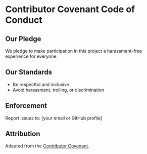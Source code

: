 # Contributor Covenant Code of Conduct

## Our Pledge
We pledge to make participation in this project a harassment-free experience for everyone.

## Our Standards
- Be respectful and inclusive
- Avoid harassment, trolling, or discrimination

## Enforcement
Report issues to: [your email or GitHub profile]

## Attribution
Adapted from the [Contributor Covenant](https://www.contributor-covenant.org/).

